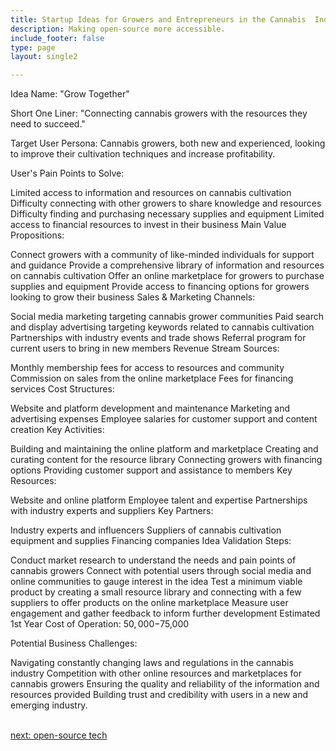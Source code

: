 ```yaml
---
title: Startup Ideas for Growers and Entrepreneurs in the Cannabis  Industry
description: Making open-source more accessible.
include_footer: false
type: page
layout: single2

---
```


<p>
Idea Name: "Grow Together"

Short One Liner: "Connecting cannabis growers with the resources they need to succeed."

Target User Persona: Cannabis growers, both new and experienced, looking to improve their cultivation techniques and increase profitability.

User's Pain Points to Solve:

Limited access to information and resources on cannabis cultivation
Difficulty connecting with other growers to share knowledge and resources
Difficulty finding and purchasing necessary supplies and equipment
Limited access to financial resources to invest in their business
Main Value Propositions:

Connect growers with a community of like-minded individuals for support and guidance
Provide a comprehensive library of information and resources on cannabis cultivation
Offer an online marketplace for growers to purchase supplies and equipment
Provide access to financing options for growers looking to grow their business
Sales & Marketing Channels:

Social media marketing targeting cannabis grower communities
Paid search and display advertising targeting keywords related to cannabis cultivation
Partnerships with industry events and trade shows
Referral program for current users to bring in new members
Revenue Stream Sources:

Monthly membership fees for access to resources and community
Commission on sales from the online marketplace
Fees for financing services
Cost Structures:

Website and platform development and maintenance
Marketing and advertising expenses
Employee salaries for customer support and content creation
Key Activities:

Building and maintaining the online platform and marketplace
Creating and curating content for the resource library
Connecting growers with financing options
Providing customer support and assistance to members
Key Resources:

Website and online platform
Employee talent and expertise
Partnerships with industry experts and suppliers
Key Partners:

Industry experts and influencers
Suppliers of cannabis cultivation equipment and supplies
Financing companies
Idea Validation Steps:

Conduct market research to understand the needs and pain points of cannabis growers
Connect with potential users through social media and online communities to gauge interest in the idea
Test a minimum viable product by creating a small resource library and connecting with a few suppliers to offer products on the online marketplace
Measure user engagement and gather feedback to inform further development
Estimated 1st Year Cost of Operation: $50,000-$75,000

Potential Business Challenges:

Navigating constantly changing laws and regulations in the cannabis industry
Competition with other online resources and marketplaces for cannabis growers
Ensuring the quality and reliability of the information and resources provided
Building trust and credibility with users in a new and emerging industry.

<br>
<a href="https://workdojos.com/growers/tech">next: open-source tech</a>
</p>